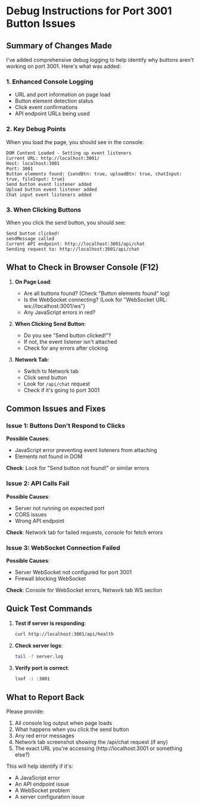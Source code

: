 # Debug Instructions for Port 3001 Button Issues

## Summary of Changes Made

I've added comprehensive debug logging to help identify why buttons aren't working on port 3001. Here's what was added:

### 1. **Enhanced Console Logging**
- URL and port information on page load
- Button element detection status
- Click event confirmations
- API endpoint URLs being used

### 2. **Key Debug Points**

When you load the page, you should see in the console:
```
DOM Content Loaded - Setting up event listeners
Current URL: http://localhost:3001/
Host: localhost:3001
Port: 3001
Button elements found: {sendBtn: true, uploadBtn: true, chatInput: true, fileInput: true}
Send button event listener added
Upload button event listener added
Chat input event listeners added
```

### 3. **When Clicking Buttons**

When you click the send button, you should see:
```
Send button clicked!
sendMessage called
Current API endpoint: http://localhost:3001/api/chat
Sending request to: http://localhost:3001/api/chat
```

## What to Check in Browser Console (F12)

1. **On Page Load**:
   - Are all buttons found? (Check "Button elements found" log)
   - Is the WebSocket connecting? (Look for "WebSocket URL: ws://localhost:3001/ws")
   - Any JavaScript errors in red?

2. **When Clicking Send Button**:
   - Do you see "Send button clicked!"?
   - If not, the event listener isn't attached
   - Check for any errors after clicking

3. **Network Tab**:
   - Switch to Network tab
   - Click send button
   - Look for `/api/chat` request
   - Check if it's going to port 3001

## Common Issues and Fixes

### Issue 1: Buttons Don't Respond to Clicks
**Possible Causes**:
- JavaScript error preventing event listeners from attaching
- Elements not found in DOM

**Check**: Look for "Send button not found!" or similar errors

### Issue 2: API Calls Fail
**Possible Causes**:
- Server not running on expected port
- CORS issues
- Wrong API endpoint

**Check**: Network tab for failed requests, console for fetch errors

### Issue 3: WebSocket Connection Failed
**Possible Causes**:
- Server WebSocket not configured for port 3001
- Firewall blocking WebSocket

**Check**: Console for WebSocket errors, Network tab WS section

## Quick Test Commands

1. **Test if server is responding**:
   ```bash
   curl http://localhost:3001/api/health
   ```

2. **Check server logs**:
   ```bash
   tail -f server.log
   ```

3. **Verify port is correct**:
   ```bash
   lsof -i :3001
   ```

## What to Report Back

Please provide:
1. All console log output when page loads
2. What happens when you click the send button
3. Any red error messages
4. Network tab screenshot showing the /api/chat request (if any)
5. The exact URL you're accessing (http://localhost:3001 or something else?)

This will help identify if it's:
- A JavaScript error
- An API endpoint issue  
- A WebSocket problem
- A server configuration issue